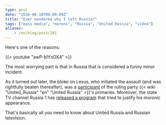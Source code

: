 ```yaml
---
type: post
date: "2016-06-10T00:00:00Z"
title: "Ever wondered why I left Russia?"
tags: ["mass media", "morons", "Russia", "United Russia", "video"]
aliases:
    - /en/blog/post/281
---
```


Here's one of the reasons:

{{< youtube "awP-blYxOXA" >}}

The most worrying part is that in Russia that is considered a funny minor incident.

<!--more-->

As it turned out later, the bloke on Lexus, who initiated the assault (and was rightfully beaten thereafter), was a [participant](http://www.spb.kp.ru/daily/26538.5/3555719/) of the ruling party {{< wiki "United_Russia" "en" "United Russia" >}}'s primaries. Moreover, the state TV channel Russia 1 has [released a program](https://meduza.io/shapito/2016/06/09/kanal-rossiya-1-zastupilsya-za-voditelya-edinorosa-popytavshegosya-izbit-mototsiklista) that tried to justify his moronic appearance.

That's basically all you need to know about United Russia and Russian television.
